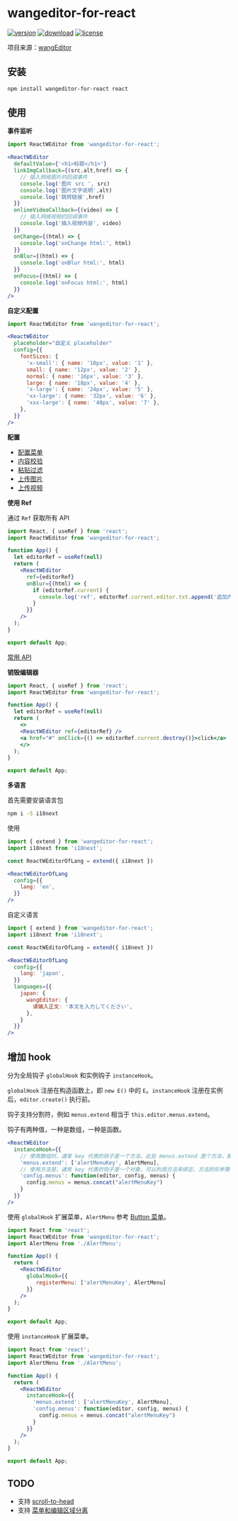 <!--
 * @Author: dongmin
 * @LastEditors: dongmin03
 * @Date: 2021-04-01 15:24:50
 * @LastEditTime: 2022-03-21 17:06:05
-->
# wangeditor-for-react

[![version](https://img.shields.io/npm/v/wangeditor-for-react.svg?style=flat&color=39AEA9)](https://www.npmjs.com/package/wangeditor-for-react)
[![download](https://img.shields.io/npm/dm/wangeditor-for-react.svg?style=flat&color=F68989)](https://www.npmjs.com/package/wangeditor-for-react)
[![license](https://img.shields.io/npm/l/wangeditor-for-react.svg?style=flat&color=5B7DB1)](https://www.npmjs.com/package/wangeditor-for-react)

项目来源：[wangEditor](https://github.com/wangeditor-team/wangEditor/)

## 安装

```bash
npm install wangeditor-for-react react
```

## 使用

**事件监听**
```jsx
import ReactWEditor from 'wangeditor-for-react';

<ReactWEditor
  defaultValue={'<h1>标题</h1>'}
  linkImgCallback={(src,alt,href) => {
    // 插入网络图片的回调事件
    console.log('图片 src ', src)
    console.log('图片文字说明',alt)
    console.log('跳转链接',href)
  }}
  onlineVideoCallback={(video) => {
    // 插入网络视频的回调事件
    console.log('插入视频内容', video)
  }}
  onChange={(html) => {
    console.log('onChange html:', html)
  }}
  onBlur={(html) => {
    console.log('onBlur html:', html)
  }}
  onFocus={(html) => {
    console.log('onFocus html:', html)
  }}
/>
```

**自定义配置**

```jsx
import ReactWEditor from 'wangeditor-for-react';

<ReactWEditor
  placeholder="自定义 placeholder"
  config={{
    fontSizes: {
      'x-small': { name: '10px', value: '1' },
      small: { name: '12px', value: '2' },
      normal: { name: '16px', value: '3' },
      large: { name: '18px', value: '4' },
      'x-large': { name: '24px', value: '5' },
      'xx-large': { name: '32px', value: '6' },
      'xxx-large': { name: '48px', value: '7' },
    },
  }}
/>
```

**配置**

* [配置菜单](https://www.wangeditor.com/doc/pages/03-%E9%85%8D%E7%BD%AE%E8%8F%9C%E5%8D%95/)
* [内容校验](https://www.wangeditor.com/doc/pages/05-%E5%86%85%E5%AE%B9%E6%A0%A1%E9%AA%8C/)
* [粘贴过滤](https://www.wangeditor.com/doc/pages/06-%E7%B2%98%E8%B4%B4%E8%BF%87%E6%BB%A4/)
* [上传图片](https://www.wangeditor.com/doc/pages/07-%E4%B8%8A%E4%BC%A0%E5%9B%BE%E7%89%87/)
* [上传视频](https://www.wangeditor.com/doc/pages/07-%E4%B8%8A%E4%BC%A0%E8%A7%86%E9%A2%91/)

**使用 Ref**

通过 `Ref` 获取所有 API

```jsx
import React, { useRef } from 'react';
import ReactWEditor from 'wangeditor-for-react';

function App() {
  let editorRef = useRef(null)
  return (
    <ReactWEditor
      ref={editorRef}
      onBlur={(html) => {
        if (editorRef.current) {
          console.log('ref', editorRef.current.editor.txt.append('追加内容'))
        }
      }}
    />
  );
}

export default App;
```

[常用 API](https://www.wangeditor.com/doc/pages/08-%E5%B8%B8%E7%94%A8API/)

**销毁编辑器**
```jsx
import React, { useRef } from 'react';
import ReactWEditor from 'wangeditor-for-react';

function App() {
  let editorRef = useRef(null)
  return (
    <>
    <ReactWEditor ref={editorRef} />
    <a href="#" onClick={() => editorRef.current.destroy()}>click</a>
    </>
  );
}

export default App;
```

**多语言**

首先需要安装语言包
```bash
npm i -S i18next
```

使用
```jsx
import { extend } from 'wangeditor-for-react';
import i18next from 'i18next';

const ReactWEditorOfLang = extend({ i18next })

<ReactWEditorOfLang
  config={{
    lang: 'en',
  }}
/>
```

自定义语言

```jsx
import { extend } from 'wangeditor-for-react';
import i18next from 'i18next';

const ReactWEditorOfLang = extend({ i18next })

<ReactWEditorOfLang
  config={{
    lang: 'japan',
  }}
  languages={{
    japan: {
      wangEditor: {
        请输入正文: '本文を入力してください',
      },
    }
  }}
/>
```
## 增加 hook
分为全局钩子 `globalHook` 和实例钩子 `instanceHook`。

`globalHook` 注册在构造函数上，即 `new E()` 中的 `E`。`instanceHook` 注册在实例后，`editor.create()` 执行前。

钩子支持分割符，例如 `menus.extend` 相当于 `this.editor.menus.extend`。

钩子有两种值，一种是数组，一种是函数。

```jsx
<ReactWEditor
  instanceHook={{
    // 使用数组时，通常 key 代表的钩子是一个方法，此处 menus.extend 是个方法，那么数组就是其参数。
    'menus.extend': ['alertMenuKey', AlertMenu],
    // 使用方法是，通常 key 代表的钩子是一个对象，可以利用方法来绑定。方法的形参第一位是当前实例的 editor，后面依次是 key 分割代表的对象。
    'config.menus': function(editor, config, menus) {
      config.menus = menus.concat("alertMenuKey")
    }
  }}
/>
```


使用 `globalHook` 扩展菜单，`AlertMenu` 参考 [Button 菜单](https://www.wangeditor.com/doc/pages/11-%E8%87%AA%E5%AE%9A%E4%B9%89%E6%89%A9%E5%B1%95%E8%8F%9C%E5%8D%95/02-Button%E8%8F%9C%E5%8D%95.html)。
```jsx
import React from 'react';
import ReactWEditor from 'wangeditor-for-react';
import AlertMenu from './AlertMenu';

function App() {
  return (
    <ReactWEditor
      globalHook={{
         registerMenu: ['alertMenuKey', AlertMenu]
      }}
    />
  );
}

export default App;
```

使用 `instanceHook` 扩展菜单。
```jsx
import React from 'react';
import ReactWEditor from 'wangeditor-for-react';
import AlertMenu from './AlertMenu';

function App() {
  return (
    <ReactWEditor
      instanceHook={{
        'menus.extend': ['alertMenuKey', AlertMenu],
        'config.menus': function(editor, config, menus) {
          config.menus = menus.concat("alertMenuKey")
        }
      }}
    />
  );
}

export default App;
```


## TODO

* 支持 [scroll-to-head](https://www.wangeditor.com/doc/pages/08-%E5%B8%B8%E7%94%A8API/06-scroll-to-head.html)
* 支持 [菜单和编辑区域分离](https://www.wangeditor.com/doc/pages/01-%E5%BC%80%E5%A7%8B%E4%BD%BF%E7%94%A8/03-%E8%8F%9C%E5%8D%95%E5%92%8C%E7%BC%96%E8%BE%91%E5%8C%BA%E5%9F%9F%E5%88%86%E7%A6%BB.html)